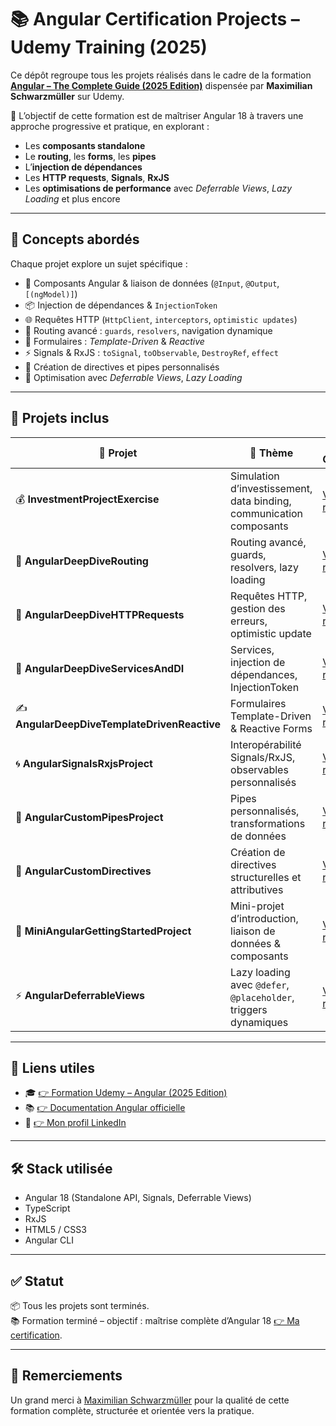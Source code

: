# 📚 Angular Certification Projects – Udemy Training (2025)

Ce dépôt regroupe tous les projets réalisés dans le cadre de la formation [**Angular – The Complete Guide (2025 Edition)**](https://www.udemy.com/course/the-complete-guide-to-angular-2/) dispensée par **Maximilian Schwarzmüller** sur Udemy.

🎯 L’objectif de cette formation est de maîtriser Angular 18 à travers une approche progressive et pratique, en explorant :
- Les **composants standalone**
- Le **routing**, les **forms**, les **pipes**
- L’**injection de dépendances**
- Les **HTTP requests**, **Signals**, **RxJS**
- Les **optimisations de performance** avec *Deferrable Views*, *Lazy Loading* et plus encore

---

## 🧠 Concepts abordés

Chaque projet explore un sujet spécifique :
- 🧩 Composants Angular & liaison de données (`@Input`, `@Output`, `[(ngModel)]`)
- 📦 Injection de dépendances & `InjectionToken`
- 🌐 Requêtes HTTP (`HttpClient`, `interceptors`, `optimistic updates`)
- 🔐 Routing avancé : `guards`, `resolvers`, navigation dynamique
- 📝 Formulaires : *Template-Driven* & *Reactive*
- ⚡ Signals & RxJS : `toSignal`, `toObservable`, `DestroyRef`, `effect`
- 🧱 Création de directives et pipes personnalisés
- 🚀 Optimisation avec *Deferrable Views*, *Lazy Loading*

---

## 📁 Projets inclus

| 📂 Projet | 🎯 Thème | 🔗 Lien GitHub |
|----------|----------|----------------|
| 💰 **InvestmentProjectExercise** | Simulation d’investissement, data binding, communication composants | [Voir le repo](https://github.com/KevinMaldonado-KM/InvestmentProjectExercise) |
| 🧭 **AngularDeepDiveRouting** | Routing avancé, guards, resolvers, lazy loading | [Voir le repo](https://github.com/KevinMaldonado-KM/AngularDeepDiveRouting) |
| 📡 **AngularDeepDiveHTTPRequests** | Requêtes HTTP, gestion des erreurs, optimistic update | [Voir le repo](https://github.com/KevinMaldonado-KM/AngularDeepDiveHTTPRequests) |
| 🧠 **AngularDeepDiveServicesAndDI** | Services, injection de dépendances, InjectionToken | [Voir le repo](https://github.com/KevinMaldonado-KM/AngularDeepDiveServicesAndDI) |
| ✍️ **AngularDeepDiveTemplateDrivenReactive** | Formulaires Template-Driven & Reactive Forms | [Voir le repo](https://github.com/KevinMaldonado-KM/AngularDeepDiveTemplateDrivenReactive) |
| 🌀 **AngularSignalsRxjsProject** | Interopérabilité Signals/RxJS, observables personnalisés | [Voir le repo](https://github.com/KevinMaldonado-KM/AngularSignalsRxjsProject) |
| 🧮 **AngularCustomPipesProject** | Pipes personnalisés, transformations de données | [Voir le repo](https://github.com/KevinMaldonado-KM/AngularCustomPipesProject) |
| 🎯 **AngularCustomDirectives** | Création de directives structurelles et attributives | [Voir le repo](https://github.com/KevinMaldonado-KM/AngularCustomDirectives) |
| 🧪 **MiniAngularGettingStartedProject** | Mini-projet d’introduction, liaison de données & composants | [Voir le repo](https://github.com/KevinMaldonado-KM/MiniAngularGettingStartedProject) |
| ⚡ **AngularDeferrableViews** | Lazy loading avec `@defer`, `@placeholder`, triggers dynamiques | [Voir le repo](https://github.com/KevinMaldonado-KM/04-deferrable-views-starting-project) |

---

## 🔗 Liens utiles

- 🎓 [👉 Formation Udemy – Angular (2025 Edition)](https://www.udemy.com/course/the-complete-guide-to-angular-2/)
- 📚 [👉 Documentation Angular officielle](https://angular.io/docs)
- 👤 [👉 Mon profil LinkedIn](https://www.linkedin.com/in/kevin-maldonado-km)

---

## 🛠️ Stack utilisée

- Angular 18 (Standalone API, Signals, Deferrable Views)
- TypeScript
- RxJS
- HTML5 / CSS3
- Angular CLI

---

## ✅ Statut

📦 Tous les projets sont terminés.  
📚 Formation terminé – objectif : maîtrise complète d’Angular 18 [👉 Ma certification](https://www.udemy.com/certificate/UC-97d8de4d-845d-48f4-be05-a237a6ab7d58/).

---

## 🙌 Remerciements

Un grand merci à [Maximilian Schwarzmüller](https://academind.com/) pour la qualité de cette formation complète, structurée et orientée vers la pratique.

